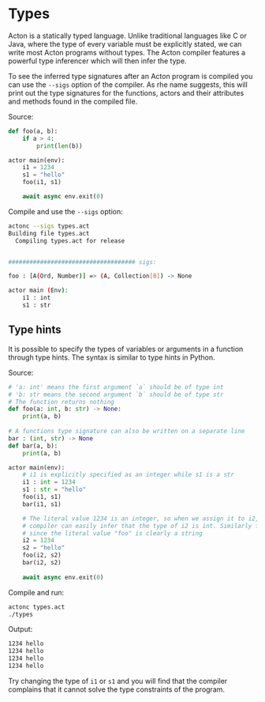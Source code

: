 # Types

Acton is a statically typed language. Unlike traditional languages like C or Java, where the type of every variable must be explicitly stated, we can write most Acton programs without types. The Acton compiler features a powerful type inferencer which will then infer the type.

To see the inferred type signatures after an Acton program is compiled you can use the `--sigs` option of the compiler. As rhe name suggests, this will print out the type signatures for the functions, actors and their attributes and methods found in the compiled file.

Source:
```python
def foo(a, b):
    if a > 4:
        print(len(b))

actor main(env):
    i1 = 1234
    s1 = "hello"
    foo(i1, s1)

    await async env.exit(0)
```

Compile and use the `--sigs` option:
```sh
actonc --sigs types.act
Building file types.act
  Compiling types.act for release


#################################### sigs:

foo : [A(Ord, Number)] => (A, Collection[B]) -> None

actor main (Env):
    i1 : int
    s1 : str
```

## Type hints

It is possible to specify the types of variables or arguments in a function through type hints. The syntax is similar to type hints in Python.

Source:
```python
# 'a: int' means the first argument `a` should be of type int
# 'b: str means the second argument `b` should be of type str
# The function returns nothing
def foo(a: int, b: str) -> None:
    print(a, b)
    
# A functions type signature can also be written on a separate line
bar : (int, str) -> None
def bar(a, b):
    print(a, b)

actor main(env):
    # i1 is explicitly specified as an integer while s1 is a str
    i1 : int = 1234
    s1 : str = "hello"
    foo(i1, s1)
    bar(i1, s1)

    # The literal value 1234 is an integer, so when we assign it to i2, the
    # compiler can easily infer that the type of i2 is int. Similarly for s2
    # since the literal value "foo" is clearly a string
    i2 = 1234
    s2 = "hello"
    foo(i2, s2)
    bar(i2, s2)
    
    await async env.exit(0)
```

Compile and run:
```sh
actonc types.act
./types
```

Output:
```sh
1234 hello
1234 hello
1234 hello
1234 hello
```

Try changing the type of `i1` or `s1` and you will find that the compiler complains that it cannot solve the type constraints of the program.
